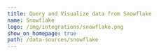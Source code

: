```yaml
---
title: Query and Visualize data from Snowflake
name: Snowflake
logo: /img/integrations/snowflake.png
show_on_homepage: true
path: /data-sources/snowflake
---
```

